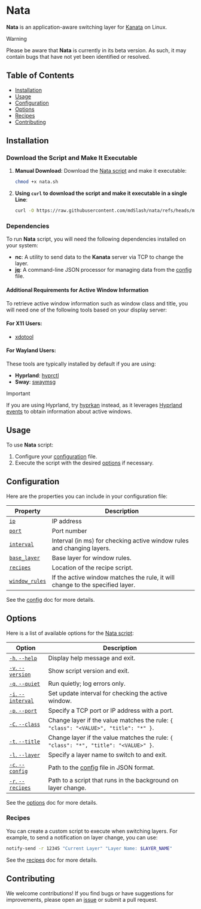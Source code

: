 # Nata

**Nata** is an application-aware switching layer for [Kanata](https://github.com/jtroo/kanata) on Linux.

> [!WARNING]
> Please be aware that **Nata** is currently in its beta version. As such, it may contain bugs that have not yet been identified or resolved.

## Table of Contents

- [Installation](#installation)
- [Usage](#usage)
- [Configuration](#configuration)
- [Options](#options)
- [Recipes](#recipes)
- [Contributing](#contributing)

## Installation

### Download the Script and Make It Executable

1. **Manual Download**: Download the [Nata script](/src/nata.sh) and make it executable:

   ```bash
   chmod +x nata.sh
   ```

2. **Using `curl` to download the script and make it executable in a single Line**:

   ```bash
   curl -O https://raw.githubusercontent.com/mdSlash/nata/refs/heads/main/src/nata.sh && chmod +x nata.sh
   ```

### Dependencies

To run **Nata** script, you will need the following dependencies installed on your system:

- **nc**: A utility to send data to the **Kanata** server via TCP to change the layer.
- **[jq](https://jqlang.github.io/jq/)**: A command-line JSON processor for managing data from the [config](#Configuration) file.

#### Additional Requirements for Active Window Information

To retrieve active window information such as window class and title, you will need one of the following tools based on your display server:

#### For X11 Users:

- [xdotool](https://github.com/jordansissel/xdotool)

#### For Wayland Users:

These tools are typically installed by default if you are using:

- **Hyprland**: [hyprctl](https://wiki.hyprland.org/Configuring/Using-hyprctl/)
- **Sway**: [swaymsg](https://github.com/swaywm/sway/blob/master/swaymsg/swaymsg.1.scd)

> [!IMPORTANT]
> If you are using Hyprland, try [hyprkan](https://github.com/mdSlash/hyprkan) instead, as it leverages [Hyprland events](https://wiki.hyprland.org/IPC/) to obtain information about active windows.

## Usage

To use **Nata** script:

1. Configure your [configuration](#configuration) file.
2. Execute the script with the desired [options](#options) if necessary.

## Configuration

Here are the properties you can include in your configuration file:

| Property                            | Description                                                                   |
| ----------------------------------- | ----------------------------------------------------------------------------- |
| [`ip`][prop_ip]                     | IP address                                                                    |
| [`port`][prop_port]                 | Port number                                                                   |
| [`interval`][prop_interval]         | Interval (in ms) for checking active window rules and changing layers.        |
| [`base_layer`][prop_base_layer]     | Base layer for window rules.                                                  |
| [`recipes`][prop_recipes]           | Location of the recipe script.                                                |
| [`window_rules`][prop_window_rules] | If the active window matches the rule, it will change to the specified layer. |

See the [config](/docs/config.md) doc for more details.

## Options

Here is a list of available options for the [Nata script](/src/nata.sh):

| Option                             | Description                                                                         |
| ---------------------------------- | ----------------------------------------------------------------------------------- |
| [`-h`, `--help`][opt_help]         | Display help message and exit.                                                      |
| [`-v`, `--version`][opt_version]   | Show script version and exit.                                                       |
| [`-q`, `--quiet`][opt_quiet]       | Run quietly; log errors only.                                                       |
| [`-i`, `--interval`][opt_interval] | Set update interval for checking the active window.                                 |
| [`-p`, `--port`][opt_port]         | Specify a TCP port or IP address with a port.                                       |
| [`-C`, `--class`][opt_class]       | Change layer if the value matches the rule: `{ "class": "<VALUE>", "title": "*" }`. |
| [`-t`, `--title`][opt_title]       | Change layer if the value matches the rule: `{ "class": "*", "title": "<VALUE>" }`. |
| [`-l`, `--layer`][opt_layer]       | Specify a layer name to switch to and exit.                                         |
| [`-c`, `--config`][opt_config]     | Path to the [config](/docs/config.md) file in JSON format.                          |
| [`-r`, `--recipes`][opt_recipes]   | Path to a script that runs in the background on layer change.                       |

See the [options](/docs/script_options.md) doc for more details.

### Recipes

You can create a custom script to execute when switching layers. For example, to send a notification on layer change, you can use:

```bash
notify-send -r 12345 "Current Layer" "Layer Name: $LAYER_NAME"
```

See the [recipes](/docs/recipes.md) doc for more details.

## Contributing

We welcome contributions! If you find bugs or have suggestions for improvements, please open an [issue](https://github.com/mdSlash/nata/issues/new) or submit a pull request.

<!-- CONFIG PROPERTIES -->

[prop_ip]: /docs/config.md#ip
[prop_port]: /docs/config.md#port
[prop_interval]: /docs/config.md#interval
[prop_base_layer]: /docs/config.md#base_layer
[prop_recipes]: /docs/config.md#recipes
[prop_window_rules]: /docs/config.md#window_rules

<!-- OPTIONS -->

[opt_help]: /docs/script_options.md#-h---help
[opt_version]: /docs/script_options.md#-v---version
[opt_quiet]: /docs/script_options.md#-q---quiet
[opt_interval]: /docs/script_options.md#-i---interval
[opt_port]: /docs/script_options.md#-p---port
[opt_class]: /docs/script_options.md#-c---class
[opt_title]: /docs/script_options.md#-t---title
[opt_layer]: /docs/script_options.md#-l---layer
[opt_config]: /docs/script_options.md#-c---config
[opt_recipes]: /docs/script_options.md#-r---recipes
